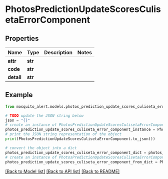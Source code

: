 # PhotosPredictionUpdateScoresCulisetaErrorComponent


## Properties

Name | Type | Description | Notes
------------ | ------------- | ------------- | -------------
**attr** | **str** |  | 
**code** | **str** |  | 
**detail** | **str** |  | 

## Example

```python
from mosquito_alert.models.photos_prediction_update_scores_culiseta_error_component import PhotosPredictionUpdateScoresCulisetaErrorComponent

# TODO update the JSON string below
json = "{}"
# create an instance of PhotosPredictionUpdateScoresCulisetaErrorComponent from a JSON string
photos_prediction_update_scores_culiseta_error_component_instance = PhotosPredictionUpdateScoresCulisetaErrorComponent.from_json(json)
# print the JSON string representation of the object
print(PhotosPredictionUpdateScoresCulisetaErrorComponent.to_json())

# convert the object into a dict
photos_prediction_update_scores_culiseta_error_component_dict = photos_prediction_update_scores_culiseta_error_component_instance.to_dict()
# create an instance of PhotosPredictionUpdateScoresCulisetaErrorComponent from a dict
photos_prediction_update_scores_culiseta_error_component_from_dict = PhotosPredictionUpdateScoresCulisetaErrorComponent.from_dict(photos_prediction_update_scores_culiseta_error_component_dict)
```
[[Back to Model list]](../README.md#documentation-for-models) [[Back to API list]](../README.md#documentation-for-api-endpoints) [[Back to README]](../README.md)


